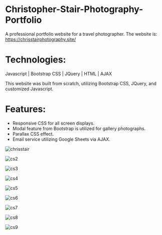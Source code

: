 # Christopher-Stair-Photography-Portfolio

A professional portfolio website for a travel photographer. The website is:  https://chrisstairphotography.site/

# Technologies:
Javascript | Bootstrap CSS | JQuery | HTML | AJAX 

This website was built from scratch, utilizing Bootstrap CSS, JQuery, and customized Javascript.

# Features:
- Responsive CSS for all screen displays.
- Modal feature from Bootstrap is utilized for gallery photographs.
- Parallax CSS effect.
- Email service utilizing Google Sheets via AJAX.

![chrisstair](https://user-images.githubusercontent.com/46886041/77185747-7d08ee80-6b04-11ea-8ff9-6e26353c64d2.JPG)

![cs2](https://user-images.githubusercontent.com/46886041/77185651-56e34e80-6b04-11ea-9205-cc1eb35ceb12.JPG)

![cs3](https://user-images.githubusercontent.com/46886041/77185669-5b0f6c00-6b04-11ea-8385-a6e8c1e672ac.JPG)

![cs4](https://user-images.githubusercontent.com/46886041/77185675-5d71c600-6b04-11ea-86ac-f7df83ce3b66.JPG)

![cs5](https://user-images.githubusercontent.com/46886041/77185680-5fd42000-6b04-11ea-878b-7bf2b4274d81.JPG)

![cs6](https://user-images.githubusercontent.com/46886041/77185688-65ca0100-6b04-11ea-963c-3b0d3c744fab.JPG)

![cs7](https://user-images.githubusercontent.com/46886041/77185698-682c5b00-6b04-11ea-8ef7-2a5260e2af6b.JPG)

![cs8](https://user-images.githubusercontent.com/46886041/77185702-6a8eb500-6b04-11ea-9a0a-1b7539d129ad.JPG)

![cs9](https://user-images.githubusercontent.com/46886041/77185710-6cf10f00-6b04-11ea-9e30-9c6aa095c835.JPG)
